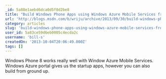 ```yaml
---
_id: 5a88e1aebd6dca0d5f0d2be8
title: "Build Windows Phone Apps using Windows Azure Mobile Services from Ground Up"
url: 'http://blogs.msdn.com/b/wriju/archive/2013/09/30/build-windows-phone-apps-using-windows-azure-mobile-services-from-ground-up.aspx'
category: articles
slug: 'build-windows-phone-apps-using-windows-azure-mobile-services-from-ground-up'
user_id: 5a83ce59d6eb0005c4ecda2c
username: 'bill-s'
createdOn: '2013-10-04T20:06:49.000Z'
tags: []
---
```


Windows Phone 8 works really well with Window Azure Mobile Services. Windows Azure portal gives us the startup apps, however you can also build from ground up.
